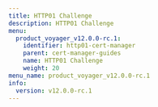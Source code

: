 ```yaml
---
title: HTTP01 Challenge
description: HTTP01 Challenge
menu:
  product_voyager_v12.0.0-rc.1:
    identifier: http01-cert-manager
    parent: cert-manager-guides
    name: HTTP01 Challenge
    weight: 20
menu_name: product_voyager_v12.0.0-rc.1
info:
  version: v12.0.0-rc.1
---
```


